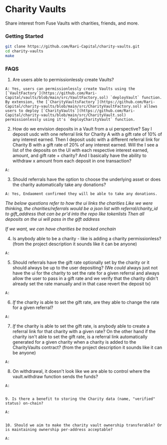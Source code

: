 # Charity Vaults

Share interest from Fuse Vaults with charities, friends, and more.

### Getting Started

```sh
git clone https://github.com/Rari-Capital/charity-vaults.git
cd charity-vaults
make
```


### FAQS

1. Are users able to permissionlessly create Vaults?
```
A: Yes, users can permissionlessly create Vaults using the [`VaultFactory`](https://github.com/Rari-Capital/vaults/blob/main/src/VaultFactory.sol) `deployVault` function. By extension, the [`CharityVaultsFactory`](https://github.com/Rari-Capital/charity-vaults/blob/main/src/CharityVaultFactory.sol) allows users to deploy [`CharityVaults`](https://github.com/Rari-Capital/charity-vaults/blob/main/src/CharityVault.sol) permissionlessly using it's `deployCharityVault` function.
```

2. How do we envision deposits in a Vault from a ui perspective?
Say I deposit usdc with one referral link for Charity A with a gift rate of 10% of any interest earned.
Then I deposit usdc with a different referral link for Charity B with a gift rate of 20% of any interest earned.
Will the I see a list of the deposits on the UI with each respective interest earned, amount, and gift rate + charity? And I basically have the ability to withdraw x amount from each deposit in one transaction?
```
A:
```

3. Should referrals have the option to choose the underlying asset or does the charity automatically take any donations?
```
A: Yes, Endaoment confirmed they will be able to take any donations.
```

*The below questions refer to how the ui links the charities*
*Like we were thinking, the charities/referrals would be a json list with referral/charity_id to gift_address that can be pr'd into the repo like tokenlists*
*Then all deposits on the ui will pass in the gift address*

*If we want, we can have charities be tracked onchain*

4. Is anybody able to be a charity - like is adding a charity permissionless?
(from the project description it sounds like it can be anyone)
```
A:
```

5. Should referrals have the gift rate optionally set by the charity or it should always be up to the user depositing?
(We _could_ always just not have the ui for the charity to set the rate for a given referral and always allow the user to pass in a gift rate and we verify that the charity didn't already set the rate manually and in that case revert the deposit tx)
```
A:
```

6. *If* the charity is able to set the gift rate, are they able to change the rate for a given referral?
```
A:
```

7. *If* the charity is able to set the gift rate, is anybody able to create a referral link for that charity with a given rate? On the other hand if the charity isn't able to set the gift rate, is a referral link automatically generated for a given charity when a charity is added to the CharityVaults contract?
(from the project description it sounds like it can be anyone)
```
A:
```

8. On withdrawal, it doesn't look like we are able to control where the vault.withdraw function sends the funds?
```
A:


9. Is there a benefit to storing the Charity data (name, "verified" status) on-chain?

A:


10. Should we aim to make the charity vault ownership transferable? Or is maintaining ownership per-address acceptable?

A:
```